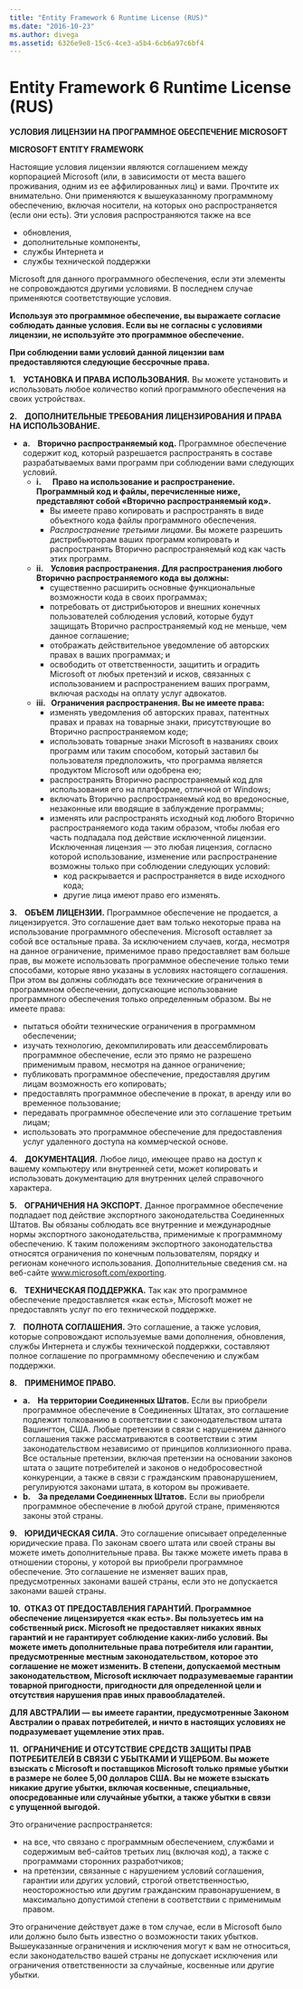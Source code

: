 ```yaml
---
title: "Entity Framework 6 Runtime License (RUS)"
ms.date: "2016-10-23"
ms.author: divega
ms.assetid: 6326e9e8-15c6-4ce3-a5b4-6cb6a97c6bf4
---
```

# Entity Framework 6 Runtime License (RUS)
**УСЛОВИЯ ЛИЦЕНЗИИ НА ПРОГРАММНОЕ ОБЕСПЕЧЕНИЕ MICROSOFT**

**MICROSOFT ENTITY FRAMEWORK**

Настоящие условия лицензии являются соглашением между корпорацией Microsoft (или, в зависимости от места вашего проживания, одним из ее аффилированных лиц) и вами. Прочтите их внимательно. Они применяются к вышеуказанному программному обеспечению, включая носители, на которых оно распространяется (если они есть). Эти условия распространяются также на все

-   обновления,
-   дополнительные компоненты,
-   службы Интернета и
-   службы технической поддержки

Microsoft для данного программного обеспечения, если эти элементы не сопровождаются другими условиями. В последнем случае применяются соответствующие условия.

**Используя это программное обеспечение, вы выражаете согласие соблюдать данные условия. Если вы не согласны с условиями лицензии, не используйте это программное обеспечение.**

**При соблюдении вами условий данной лицензии вам предоставляются следующие бессрочные права.**

**1.    УСТАНОВКА И ПРАВА ИСПОЛЬЗОВАНИЯ.** Вы можете установить и использовать любое количество копий программного обеспечения на своих устройствах.

**2.    ДОПОЛНИТЕЛЬНЫЕ ТРЕБОВАНИЯ ЛИЦЕНЗИРОВАНИЯ И ПРАВА НА ИСПОЛЬЗОВАНИЕ.**

-   **a.    Вторично распространяемый код.** Программное обеспечение содержит код, который разрешается распространять в составе разрабатываемых вами программ при соблюдении вами следующих условий.
    -   **i.      Право на использование и распространение. Программный код и файлы, перечисленные ниже, представляют собой «Вторично распространяемый код».**
        -   Вы имеете право копировать и распространять в виде объектного кода файлы программного обеспечения.
        -   *Распространение третьими лицами*. Вы можете разрешить дистрибьюторам ваших программ копировать и распространять Вторично распространяемый код как часть этих программ.
    -   **ii.    Условия распространения. Для распространения любого Вторично распространяемого кода вы должны:**
        -   существенно расширить основные функциональные возможности кода в своих программах;
        -   потребовать от дистрибьюторов и внешних конечных пользователей соблюдения условий, которые будут защищать Вторично распространяемый код не меньше, чем данное соглашение;
        -   отображать действительное уведомление об авторских правах в ваших программах; и
        -   освободить от ответственности, защитить и оградить Microsoft от любых претензий и исков, связанных с использованием и распространением ваших программ, включая расходы на оплату услуг адвокатов.
    -   **iii.   Ограничения распространения. Вы не имеете права:**
        -   изменять уведомления об авторских правах, патентных правах и правах на товарные знаки, присутствующие во Вторично распространяемом коде;
        -   использовать товарные знаки Microsoft в названиях своих программ или таким способом, который заставил бы пользователя предположить, что программа является продуктом Microsoft или одобрена ею;
        -   распространять Вторично распространяемый код для использования его на платформе, отличной от Windows;
        -   включать Вторично распространяемый код во вредоносные, незаконные или вводящие в заблуждение программы;
        -   изменять или распространять исходный код любого Вторично распространяемого кода таким образом, чтобы любая его часть подпадала под действие исключенной лицензии. Исключенная лицензия — это любая лицензия, согласно которой использование, изменение или распространение возможны только при соблюдении следующих условий:
            -   код раскрывается и распространяется в виде исходного кода;
            -   другие лица имеют право его изменять.

**3.    ОБЪЕМ ЛИЦЕНЗИИ.** Программное обеспечение не продается, а лицензируется. Это соглашение дает вам только некоторые права на использование программного обеспечения. Microsoft оставляет за собой все остальные права. За исключением случаев, когда, несмотря на данное ограничение, применимое право предоставляет вам больше прав, вы можете использовать программное обеспечение только теми способами, которые явно указаны в условиях настоящего соглашения. При этом вы должны соблюдать все технические ограничения в программном обеспечении, допускающие использование программного обеспечения только определенным образом. Вы не имеете права:

-   пытаться обойти технические ограничения в программном обеспечении;
-   изучать технологию, декомпилировать или деассемблировать программное обеспечение, если это прямо не разрешено применимым правом, несмотря на данное ограничение;
-   публиковать программное обеспечение, предоставляя другим лицам возможность его копировать;
-   предоставлять программное обеспечение в прокат, в аренду или во временное пользование;
-   передавать программное обеспечение или это соглашение третьим лицам;
-   использовать это программное обеспечение для предоставления услуг удаленного доступа на коммерческой основе.

**4.    ДОКУМЕНТАЦИЯ.** Любое лицо, имеющее право на доступ к вашему компьютеру или внутренней сети, может копировать и использовать документацию для внутренних целей справочного характера.

**5.    ОГРАНИЧЕНИЯ НА ЭКСПОРТ.** Данное программное обеспечение подпадает под действие экспортного законодательства Соединенных Штатов. Вы обязаны соблюдать все внутренние и международные нормы экспортного законодательства, применимые к программному обеспечению. К таким положениям экспортного законодательства относятся ограничения по конечным пользователям, порядку и регионам конечного использования. Дополнительные сведения см. на веб-сайте www.microsoft.com/exporting.

**6.    ТЕХНИЧЕСКАЯ ПОДДЕРЖКА.** Так как это программное обеспечение предоставляется «как есть», Microsoft может не предоставлять услуг по его технической поддержке.

**7.    ПОЛНОТА СОГЛАШЕНИЯ.** Это соглашение, а также условия, которые сопровождают используемые вами дополнения, обновления, службы Интернета и службы технической поддержки, составляют полное соглашение по программному обеспечению и службам поддержки.

**8.    ПРИМЕНИМОЕ ПРАВО.**

-   **a.    На территории Соединенных Штатов.** Если вы приобрели программное обеспечение в Соединенных Штатах, это соглашение подлежит толкованию в соответствии с законодательством штата Вашингтон, США. Любые претензии в связи с нарушением данного соглашения также рассматриваются в соответствии с этим законодательством независимо от принципов коллизионного права. Все остальные претензии, включая претензии на основании законов штата о защите потребителей и законов о недобросовестной конкуренции, а также в связи с гражданским правонарушением, регулируются законами штата, в котором вы проживаете.
-   **b.    За пределами Соединенных Штатов.** Если вы приобрели программное обеспечение в любой другой стране, применяются законы этой страны.

**9.    ЮРИДИЧЕСКАЯ СИЛА.** Это соглашение описывает определенные юридические права. По законам своего штата или своей страны вы можете иметь дополнительные права. Вы также можете иметь права в отношении стороны, у которой вы приобрели программное обеспечение. Это соглашение не изменяет ваших прав, предусмотренных законами вашей страны, если это не допускается законами вашей страны.

**10.  ОТКАЗ ОТ ПРЕДОСТАВЛЕНИЯ ГАРАНТИЙ. Программное обеспечение лицензируется «как есть». Вы пользуетесь им на собственный риск. Microsoft не предоставляет никаких явных гарантий и не гарантирует соблюдение каких-либо условий. Вы можете иметь дополнительные права потребителя или гарантии, предусмотренные местным законодательством, которое это соглашение не может изменить. В степени, допускаемой местным законодательством, Microsoft исключает подразумеваемые гарантии товарной пригодности, пригодности для определенной цели и отсутствия нарушения прав иных правообладателей.**

**ДЛЯ АВСТРАЛИИ — вы имеете гарантии, предусмотренные Законом Австралии о правах потребителей, и ничто в настоящих условиях не подразумевает ущемление этих прав.**

**11.  ОГРАНИЧЕНИЕ И ОТСУТСТВИЕ СРЕДСТВ ЗАЩИТЫ ПРАВ ПОТРЕБИТЕЛЕЙ В СВЯЗИ С УБЫТКАМИ И УЩЕРБОМ. Вы можете взыскать с Microsoft и поставщиков Microsoft только прямые убытки в размере не более 5,00 долларов США. Вы не можете взыскать никакие другие убытки, включая косвенные, специальные, опосредованные или случайные убытки, а также убытки в связи с упущенной выгодой.**

Это ограничение распространяется:

-   на все, что связано с программным обеспечением, службами и содержимым веб-сайтов третьих лиц (включая код), а также с программами сторонних разработчиков;
-   на претензии, связанные с нарушением условий соглашения, гарантии или других условий, строгой ответственностью, неосторожностью или другим гражданским правонарушением, в максимально допустимой степени в соответствии с применимым правом.

Это ограничение действует даже в том случае, если в Microsoft было или должно было быть известно о возможности таких убытков. Вышеуказанные ограничения и исключения могут к вам не относиться, если законодательство вашей страны не допускает исключения или ограничения ответственности за случайные, косвенные или другие убытки.
